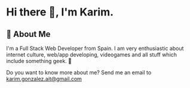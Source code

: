 # Hi there 👋, I'm Karim.

## 🚀 About Me

I'm a Full Stack Web Developer from Spain.
I am very enthusiastic about internet culture, web/app developing, videogames and all stuff which include something geek. 👾

Do you want to know more about me? Send me an email to karim.gonzalez.ait@gmail.com
